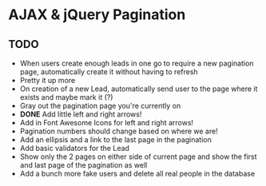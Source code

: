 
# AJAX & jQuery Pagination

## TODO

- When users create enough leads in one go to require a new pagination page, automatically create it without having to refresh
- Pretty it up more
- On creation of a new Lead, automatically send user to the page where it exists and maybe mark it (?)
- Gray out the pagination page you're currently on
- **DONE** Add little left and right arrows!
- Add in Font Awesome Icons for left and right arrows!
- Pagination numbers should change based on where we are!
- Add an ellipsis and a link to the last page in the pagination
- Add basic validators for the Lead
- Show only the 2 pages on either side of current page and show the first and last page of the pagination as well
- Add a bunch more fake users and delete all real people in the database

